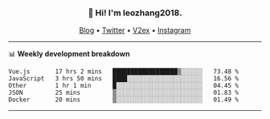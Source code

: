 <h3 align="center">👋 Hi! I'm leozhang2018.</h3>
<p align="center">
  <a href="https://code.leozhang2018.me">Blog</a> •
  <a href="https://twitter.com/leozhang2018">Twitter</a> •
  <a href="https://www.v2ex.com/member/leozhang">V2ex</a> •
  <a href="https://www.instagram.com/leozhanghere">Instagram</a>
</p>

-------

📊 **Weekly development breakdown**
<!--START_SECTION:waka-->
```text
Vue.js       17 hrs 2 mins   ██████████████████▒░░░░░░   73.48 % 
JavaScript   3 hrs 50 mins   ████░░░░░░░░░░░░░░░░░░░░░   16.56 % 
Other        1 hr 1 min      █░░░░░░░░░░░░░░░░░░░░░░░░   04.45 % 
JSON         25 mins         ▒░░░░░░░░░░░░░░░░░░░░░░░░   01.83 % 
Docker       20 mins         ▒░░░░░░░░░░░░░░░░░░░░░░░░   01.49 % 
```
<!--END_SECTION:waka-->
-------
